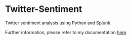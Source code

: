 # Twitter-Sentiment

Twitter sentiment analysis using Python and Splunk.

Further information, please refer to my documentation [here](https://ahmad4fifz.github.io/docs/twitter-sentiment/).
